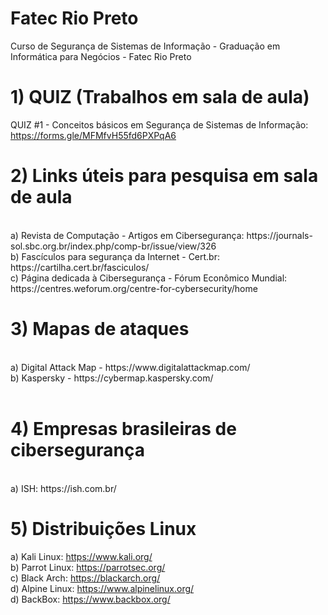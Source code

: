 # Fatec Rio Preto
Curso de Segurança de Sistemas de Informação - Graduação em Informática para Negócios - Fatec Rio Preto

# 1) QUIZ (Trabalhos em sala de aula)
QUIZ #1 - Conceitos básicos em Segurança de Sistemas de Informação: https://forms.gle/MFMfvH55fd6PXPqA6 

# 2) Links úteis para pesquisa em sala de aula
<br>
a) Revista de Computação - Artigos em Cibersegurança: https://journals-sol.sbc.org.br/index.php/comp-br/issue/view/326 
<br>
b) Fascículos para segurança da Internet - Cert.br: https://cartilha.cert.br/fasciculos/ 
<br>
c) Página dedicada à Cibersegurança - Fórum Econômico Mundial: https://centres.weforum.org/centre-for-cybersecurity/home 
<br>

# 3) Mapas de ataques
<br>
a) Digital Attack Map - https://www.digitalattackmap.com/ <br>
b) Kaspersky - https://cybermap.kaspersky.com/ <br>
<br>


# 4) Empresas brasileiras de cibersegurança
<br>
a) ISH: https://ish.com.br/ <br>

# 5) Distribuições Linux
a) Kali Linux: https://www.kali.org/ <br>
b) Parrot Linux: https://parrotsec.org/ <br>
c) Black Arch: https://blackarch.org/ <br>
d) Alpine Linux: https://www.alpinelinux.org/ <br>
d) BackBox: https://www.backbox.org/

